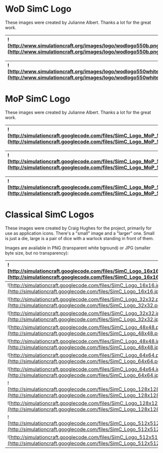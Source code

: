 

# WoD SimC Logo

These images were created by Julianne Albert. Thanks a lot for the great work.


| ![http://www.simulationcraft.org/images/logo/wodlogo550b.png](http://www.simulationcraft.org/images/logo/wodlogo550b.png) | wodlogo550b.png |
|:--------------------------------------------------------------------------------------------------------------------------|:----------------|

| ![http://www.simulationcraft.org/images/logo/wodlogo550white.png](http://www.simulationcraft.org/images/logo/wodlogo550white.png) | wodlogo550white.png |
|:----------------------------------------------------------------------------------------------------------------------------------|:--------------------|

# MoP SimC Logo

These images were created by Julianne Albert. Thanks a lot for the great work.


| ![http://simulationcraft.googlecode.com/files/SimC_Logo_MoP_550x289.png](http://simulationcraft.googlecode.com/files/SimC_Logo_MoP_550x289.png) | SimC\_Logo\_MoP\_550x289.png |
|:------------------------------------------------------------------------------------------------------------------------------------------------|:-----------------------------|


| ![http://simulationcraft.googlecode.com/files/SimC_Logo_MoP_550p_white.png](http://simulationcraft.googlecode.com/files/SimC_Logo_MoP_550p_white.png) | SimC\_Logo\_MoP\_550p\_white.png |
|:------------------------------------------------------------------------------------------------------------------------------------------------------|:---------------------------------|


| ![http://simulationcraft.googlecode.com/files/SimC_Logo_MoP_550p_f9f9f9.png](http://simulationcraft.googlecode.com/files/SimC_Logo_MoP_550p_f9f9f9.png) | SimC\_Logo\_MoP\_550p\_f9f9f9.png |
|:--------------------------------------------------------------------------------------------------------------------------------------------------------|:----------------------------------|

# Classical SimC Logos

These images were created by Craig Hughes for the project, primarily for use as application icons.  There's a "small" image and a "larger" one.  Small is just a die, large is a pair of dice with a warlock standing in front of them.

Images are available in PNG (transparent white bground) or JPG (smaller byte size, but no transparency):

| ![http://simulationcraft.googlecode.com/files/SimC_Logo_16x16.png](http://simulationcraft.googlecode.com/files/SimC_Logo_16x16.png) | 16x16 PNG |
|:------------------------------------------------------------------------------------------------------------------------------------|:----------|
| ![http://simulationcraft.googlecode.com/files/SimC_Logo_16x16.jpg](http://simulationcraft.googlecode.com/files/SimC_Logo_16x16.jpg) | 16x16 JPG |
|  ![http://simulationcraft.googlecode.com/files/SimC_Logo_32x32.png](http://simulationcraft.googlecode.com/files/SimC_Logo_32x32.png) | 32x32 PNG |
|  ![http://simulationcraft.googlecode.com/files/SimC_Logo_32x32.jpg](http://simulationcraft.googlecode.com/files/SimC_Logo_32x32.jpg) | 32x32 JPG |
|  ![http://simulationcraft.googlecode.com/files/SimC_Logo_48x48.png](http://simulationcraft.googlecode.com/files/SimC_Logo_48x48.png) | 48x48 PNG |
|  ![http://simulationcraft.googlecode.com/files/SimC_Logo_48x48.jpg](http://simulationcraft.googlecode.com/files/SimC_Logo_48x48.jpg) | 48x48 JPG |
|  ![http://simulationcraft.googlecode.com/files/SimC_Logo_64x64.png](http://simulationcraft.googlecode.com/files/SimC_Logo_64x64.png) | 64x64 PNG |
|  ![http://simulationcraft.googlecode.com/files/SimC_Logo_64x64.jpg](http://simulationcraft.googlecode.com/files/SimC_Logo_64x64.jpg) | 64x64 JPG |
|  ![http://simulationcraft.googlecode.com/files/SimC_Logo_128x128.png](http://simulationcraft.googlecode.com/files/SimC_Logo_128x128.png) | 128x128 PNG |
|  ![http://simulationcraft.googlecode.com/files/SimC_Logo_128x128.jpg](http://simulationcraft.googlecode.com/files/SimC_Logo_128x128.jpg) | 128x128 JPG |
|  ![http://simulationcraft.googlecode.com/files/SimC_Logo_512x512.png](http://simulationcraft.googlecode.com/files/SimC_Logo_512x512.png) | 512x512 PNG |
|  ![http://simulationcraft.googlecode.com/files/SimC_Logo_512x512.jpg](http://simulationcraft.googlecode.com/files/SimC_Logo_512x512.jpg) | 512x512 JPG |